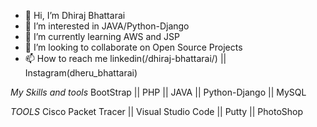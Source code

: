 - 👋 Hi, I’m Dhiraj Bhattarai
- 👀 I’m interested in JAVA/Python-Django
- 🌱 I’m currently learning AWS and JSP
- 💞️ I’m looking to collaborate on Open Source Projects
- 📫 How to reach me linkedin(/dhiraj-bhattarai/) || Instagram(dheru_bhattarai)

<!---
HolaDhiraj/HolaDhiraj is a ✨ special ✨ repository because its `README.md` (this file) appears on your GitHub profile.
You can click the Preview link to take a look at your changes.
--->

_My Skills and tools_
BootStrap  ||   PHP    ||  JAVA    ||   Python-Django   ||  MySQL    

_TOOLS_
Cisco Packet Tracer   ||   Visual Studio Code   ||   Putty   ||  PhotoShop    

